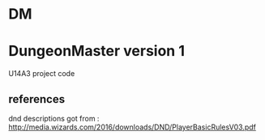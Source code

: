 # DM
# DungeonMaster version 1
U14A3 project code
## references
dnd descriptions got from : http://media.wizards.com/2016/downloads/DND/PlayerBasicRulesV03.pdf
